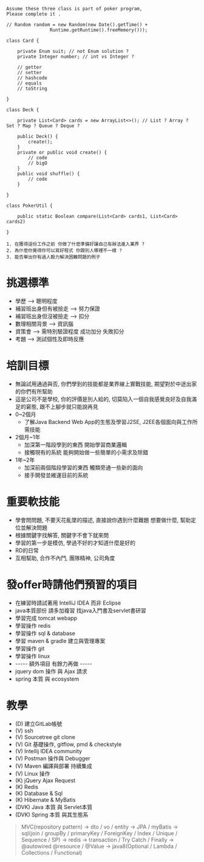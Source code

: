 ```
Assume these three class is part of poker program,
Please complete it .

// Random random = new Random(new Date().getTime() +
                Runtime.getRuntime().freeMemory()));

class Card {

    private Enum suit; // not Enum solution ?
    private Integer number; // int vs Integer ?

    // getter
    // setter
    // hashcode
    // equals
    // toString

}

class Deck {

    private List<Card> cards = new ArrayList<>(); // List ? Array ? Set ? Map ? Queue ? Deque ?

    public Deck() {
        create();
    }
    private or public void create() {
        // code
        // bigO
    }
    public void shuffle() {
        // code
    }

}

class PokerUtil {

    public static Boolean compare(List<Card> cards1, List<Card> cards2)

}

1. 在獲得這份工作之前 你做了什麼準備好讓自己有辦法進入業界 ?
2. 為什麼你覺得你可以寫好程式 你跟別人哪裡不一樣 ?
3. 能否舉出你有過人毅力解決困難問題的例子
```

# 挑選標準
* 學歷 --> 聰明程度
* 補習班出身但有被撿走 --> 努力保證
* 補習班出身但沒被撿走 --> 扣分
* 數理相關背景 --> 資訊腦
* 資策會 --> 需特別驗證程度 成功加分 失敗扣分
* 考題 --> 測試個性及即時反應

# 培訓目標
* 無論試用通過與否, 你們學到的技能都是業界線上實戰技能, 期望對於中途出家的你們有所幫助
* 這是公司不是學校, 你的評價是別人給的, 切莫陷入一個自我感覺良好及自我滿足的窘態, 跟不上腳步就只能說再見
* 0~2個月
  * 了解Java Backend Web App的生態及學習J2SE, J2EE各個面向與工作所需技能
* 2個月~1年
  * 加深第一階段學到的東西 開始學習商業邏輯
  * 接觸現有的系統 能夠開始做一些簡單的小需求及除錯
* 1年~2年
  * 加深前兩個階段學習的東西 觸類旁通一些新的面向
  * 接手開發並維運目前的系統

# 重要軟技能
* 學會問問題, 不要天花亂墜的描述, 直接說你遇到什麼難題 想要做什麼, 幫助定位並解決問題
* 根據關鍵字找解答, 關鍵字不會下就來問
* 學習的第一步是模仿, 學過不好的才知道什麼是好的
* RD的日常
* 互相幫助, 合作不內鬥, 團隊精神, 公司角度

# 發offer時請他們預習的項目
* 在練習時請試著用 IntelliJ IDEA 而非 Eclipse
* java本質部份 請多加複習 找java入門書及servlet書研習
* 學習完成 tomcat webapp
* 學習操作 redis
* 學習操作 sql & database
* 學習 maven & gradle 建立與管理專案
* 學習操作 git
* 學習操作 linux
* ----- 額外項目 有餘力再做 -----
* jquery dom 操作 與 Ajax 請求
* spring 本質 與 ecosystem

# 教學
* (D) 建立GitLab帳號
* (V) ssh
* (V) Sourcetree git clone
* (V) Git 基礎操作, gitflow, pmd & checkstyle
* (V) Intellij IDEA community
* (V) Postman 操作與 Debugger
* (V) Maven 編譯與部署 持續集成
* (V) Linux 操作
* (K) jQuery Ajax Request
* (K) Redis
* (K) Database & Sql
* (K) Hibernate & MyBatis
* (DVK) Java 本質 與 Servlet本質
* (DVK) Spring 本質 與其生態系

> MVC(repository pattern)
-> dto / vo / entity
-> JPA / myBatis
-> sql(join / groupBy / primaryKey / ForeignKey / Index / Unique / Sequence / SP)
-> redis
-> transaction / Try Catch / Finally
-> @autowired @resource / @Value
-> java8(Optional / Lambda / Collections / Functional)
